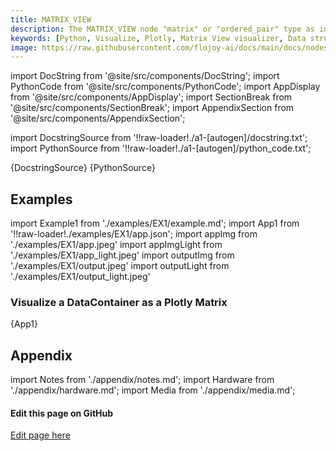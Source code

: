 ```yaml
---
title: MATRIX_VIEW
description: The MATRIX_VIEW node "matrix" or "ordered_pair" type as input type and displays its visualization using plotly table in matrix format.
keywords: [Python, Visualize, Plotly, Matrix View visualizer, Data structure visualization, Matrix representation tools, Flojoy visualization nodes, Matrix View examples, Matrix data visualization, Visualizing data matrices, Data structure illustration, Matrix visualization techniques, Data matrix exploration]
image: https://raw.githubusercontent.com/flojoy-ai/docs/main/docs/nodes/VISUALIZERS/DATA_STRUCTURE/MATRIX_VIEW/examples/EX1/output.jpeg
---
```


[//]: # (Custom component imports)

import DocString from '@site/src/components/DocString';
import PythonCode from '@site/src/components/PythonCode';
import AppDisplay from '@site/src/components/AppDisplay';
import SectionBreak from '@site/src/components/SectionBreak';
import AppendixSection from '@site/src/components/AppendixSection';

[//]: # (Docstring)

import DocstringSource from '!!raw-loader!./a1-[autogen]/docstring.txt';
import PythonSource from '!!raw-loader!./a1-[autogen]/python_code.txt';

<DocString>{DocstringSource}</DocString>
<PythonCode GLink='VISUALIZERS/DATA_STRUCTURE/MATRIX_VIEW/MATRIX_VIEW.py'>{PythonSource}</PythonCode>

<SectionBreak />

[//]: # (Examples)

## Examples

import Example1 from './examples/EX1/example.md';
import App1 from '!!raw-loader!./examples/EX1/app.json';
import appImg from './examples/EX1/app.jpeg'
import appImgLight from './examples/EX1/app_light.jpeg'
import outputImg from './examples/EX1/output.jpeg'
import outputLight from './examples/EX1/output_light.jpeg'

### Visualize a DataContainer as a Plotly Matrix

<AppDisplay 
    nodeLabel='MATRIX_VIEW'
    appImg={appImg}
    appLight={appImgLight}
    outputLight={outputLight}
    outputImg={outputImg}
    >
    {App1}
</AppDisplay>

<Example1 />

<SectionBreak />

[//]: # (Appendix)

## Appendix

import Notes from './appendix/notes.md';
import Hardware from './appendix/hardware.md';
import Media from './appendix/media.md';

<AppendixSection index={0} folderPath='nodes/VISUALIZERS/DATA_STRUCTURE/MATRIX_VIEW/appendix/'><Notes /></AppendixSection>
<AppendixSection index={1} folderPath='nodes/VISUALIZERS/DATA_STRUCTURE/MATRIX_VIEW/appendix/'><Hardware /></AppendixSection>
<AppendixSection index={2} folderPath='nodes/VISUALIZERS/DATA_STRUCTURE/MATRIX_VIEW/appendix/'><Media /></AppendixSection>

<SectionBreak />

[//]: # (Edit page on GitHub)

#### Edit this page on GitHub

[Edit page here](https://github.com/flojoy-ai/docs/tree/main/docs/nodes/VISUALIZERS/DATA_STRUCTURE/MATRIX_VIEW)
